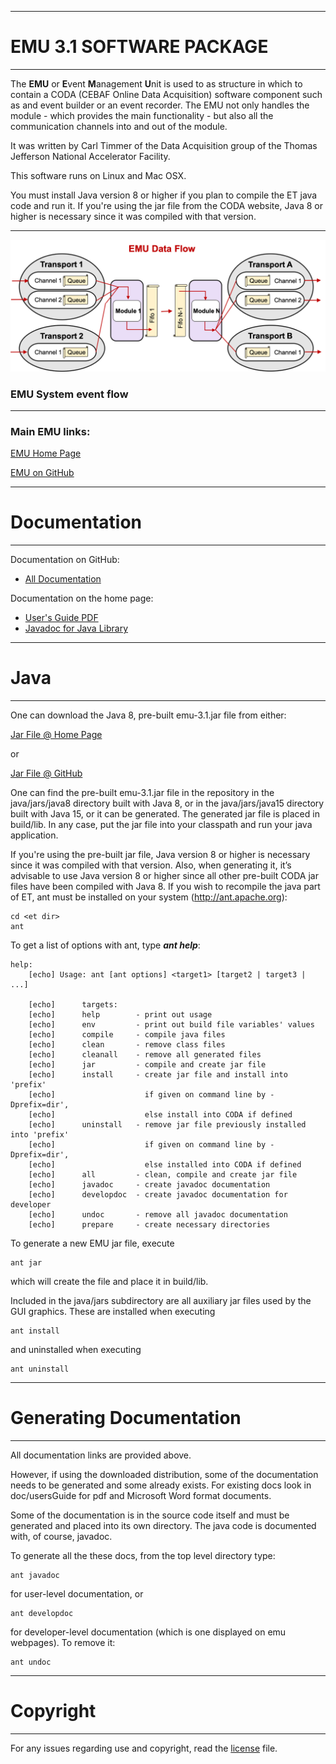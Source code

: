 ----------------------------

# **EMU 3.1 SOFTWARE PACKAGE**

----------------------------

The **EMU** or **E**vent **M**anagement **U**nit is used to as structure in which to
contain a CODA (CEBAF Online Data Acquisition) software component such as and event builder
or an event recorder. The EMU not only handles the module - which provides the main
functionality - but also all the communication channels into and out of the module.

It was written by Carl Timmer of the Data Acquisition group of the
Thomas Jefferson National Accelerator Facility.

This software runs on Linux and Mac OSX.

You must install Java version 8 or higher if you plan to compile
the ET java code and run it. If you're using the jar file from the CODA
website, Java 8 or higher is necessary since it was compiled with that version.

----------------------------


![Image of EMU](doc/images/EmuDataFlow.png)

### **EMU System event flow**

----------------------------

### **Main EMU links:**

  [EMU Home Page](https://coda.jlab.org/drupal/content/event-management-unit-emu-0/)

  [EMU on GitHub](https://github.com/JeffersonLab/emu)

  
-----------------------------

# **Documentation**

----------------------------

Documentation on GitHub:

* [All Documentation](https://jeffersonlab.github.io/emu)

Documentation on the home page:

* [User's Guide PDF](https://coda.jlab.org/drupal/content/emu-31-users-guide)
* [Javadoc for Java Library](https://coda.jlab.org/drupal/content/emu-31-javadoc)

----------------------------

# **Java**

----------------------------

One can download the Java 8, pre-built emu-3.1.jar file from either:

  [Jar File @ Home Page](https://coda.jlab.org/drupal/content/emu-31)
 
or

  [Jar File @ GitHub](https://github.com/JeffersonLab/emu/blob/emu-3.1/java/jars/java8/emu-3.1.jar)

One can find the pre-built emu-3.1.jar file in the repository in the java/jars/java8
directory built with Java 8, or in the java/jars/java15 directory built with Java 15,
or it can be generated. The generated jar file is placed in build/lib.
In any case, put the jar file into your classpath and run your java application.

If you're using the pre-built jar file, Java version 8 or higher is necessary since
it was compiled with that version. Also, when generating it, it’s advisable to use
Java version 8 or higher since all other pre-built CODA jar files have been compiled with Java 8.
If you wish to recompile the java part of ET, ant must be installed
on your system (http://ant.apache.org):
  
    cd <et dir>
    ant

To get a list of options with ant, type _**ant help**_:

    help: 
        [echo] Usage: ant [ant options] <target1> [target2 | target3 | ...]
    
        [echo]      targets:
        [echo]      help        - print out usage
        [echo]      env         - print out build file variables' values
        [echo]      compile     - compile java files
        [echo]      clean       - remove class files
        [echo]      cleanall    - remove all generated files
        [echo]      jar         - compile and create jar file
        [echo]      install     - create jar file and install into 'prefix'
        [echo]                    if given on command line by -Dprefix=dir',
        [echo]                    else install into CODA if defined
        [echo]      uninstall   - remove jar file previously installed into 'prefix'
        [echo]                    if given on command line by -Dprefix=dir',
        [echo]                    else installed into CODA if defined
        [echo]      all         - clean, compile and create jar file
        [echo]      javadoc     - create javadoc documentation
        [echo]      developdoc  - create javadoc documentation for developer
        [echo]      undoc       - remove all javadoc documentation
        [echo]      prepare     - create necessary directories


To generate a new EMU jar file, execute

    ant jar
    
which will create the file and place it in build/lib.

Included in the java/jars subdirectory are all auxiliary jar files used
by the GUI graphics. These are installed when executing

    ant install

and uninstalled when executing
    
    ant uninstall


----------------------------

# **Generating Documentation**

----------------------------

All documentation links are provided above.

However, if using the downloaded distribution, some of the documentation
needs to be generated and some already exists. For existing docs look in
doc/usersGuide for pdf and Microsoft Word format documents.

Some of the documentation is in the source code itself and must be generated
and placed into its own directory.
The java code is documented with, of course, javadoc.

To generate all the these docs, from the top level directory type:

    ant javadoc
    
for user-level documentation, or

    ant developdoc
    
for developer-level documentation (which is one displayed on emu webpages). To remove it:

    ant undoc

----------------------------

# **Copyright**

----------------------------

For any issues regarding use and copyright, read the [license](LICENSE.txt) file.

